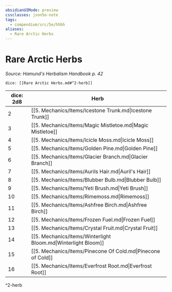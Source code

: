 ```yaml
---
obsidianUIMode: preview
cssclasses: json5e-note
tags:
  - compendium/src/5e/hhbh
aliases:
  - Rare Arctic Herbs
---
```

# Rare Arctic Herbs
*Source: Hamund's Herbalism Handbook p. 42* 

`dice: [[Rare Arctic Herbs.md#^2-herb]]`

| dice: 2d8 | Herb |
|-----------|------|
| 2 | [[5. Mechanics/Items/Icestone Trunk.md\|Icestone Trunk]] |
| 3 | [[5. Mechanics/Items/Magic Mistletoe.md\|Magic Mistletoe]] |
| 4 | [[5. Mechanics/Items/Icicle Moss.md\|Icicle Moss]] |
| 5 | [[5. Mechanics/Items/Golden Pine.md\|Golden Pine]] |
| 6 | [[5. Mechanics/Items/Glacier Branch.md\|Glacier Branch]] |
| 7 | [[5. Mechanics/Items/Aurils Hair.md\|Auril's Hair]] |
| 8 | [[5. Mechanics/Items/Blubber Bulb.md\|Blubber Bulb]] |
| 9 | [[5. Mechanics/Items/Yeti Brush.md\|Yeti Brush]] |
| 10 | [[5. Mechanics/Items/Rimemoss.md\|Rimemoss]] |
| 11 | [[5. Mechanics/Items/Ashfree Birch.md\|Ashfree Birch]] |
| 12 | [[5. Mechanics/Items/Frozen Fuel.md\|Frozen Fuel]] |
| 13 | [[5. Mechanics/Items/Crystal Fruit.md\|Crystal Fruit]] |
| 14 | [[5. Mechanics/Items/Winterlight Bloom.md\|Winterlight Bloom]] |
| 15 | [[5. Mechanics/Items/Pinecone Of Cold.md\|Pinecone of Cold]] |
| 16 | [[5. Mechanics/Items/Everfrost Root.md\|Everfrost Root]] |
^2-herb
